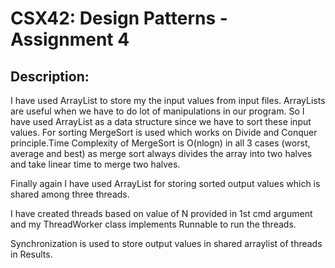 # CSX42: Design Patterns - Assignment 4


## Description:

I have used ArrayList to store my the input values from input files.
ArrayLists are useful when we have to do lot of manipulations in our program. So I have used ArrayList
as a data structure since we have to sort these input values.
For sorting MergeSort is used which works on Divide and Conquer principle.Time Complexity of MergeSort is O(nlogn) in all 3 cases (worst, average and best) as merge sort always divides the array into two halves and take linear time to merge two halves.

Finally again I have used ArrayList for storing sorted output values which is shared among three threads.

I have created threads based on value of N provided in 1st cmd argument and my ThreadWorker class implements Runnable to run the threads.

Synchronization is used to store output values in shared arraylist of threads in Results.
